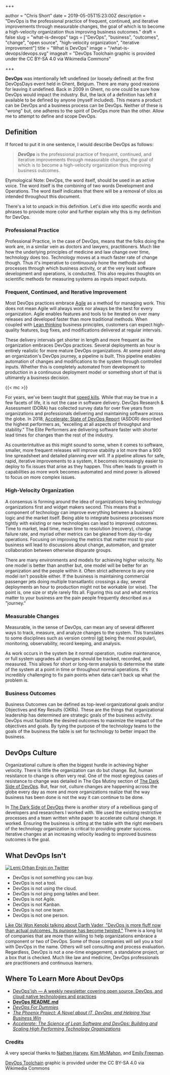 +++

author = "Chris Short"
date = 2019-05-05T15:23:00Z
description = "DevOps is the professional practice of frequent, continued, and iterative improvements through measurable changes, the goal of which is to become a high-velocity organization thus improving business outcomes."
draft = false
slug = "what-is-devops"
tags = ["DevOps", "business", "outcomes", "change", "open source", "high-velocity organization", "iterative improvement"]
title = "What is DevOps"
image = "/what-is-devops/devops.svg"
imagealt = "DevOps Toolchain graphic is provided under the CC BY-SA 4.0 via Wikimedia Commons"

+++

**DevOps** was intentionally left undefined (or loosely defined) at the first DevOpsDays event held in Ghent, Belgium. There are many good reasons for leaving it undefined. Back in 2009 in Ghent, no one could be sure how DevOps would impact the industry. But, the lack of a definition has left it available to be defined by anyone (myself included). This means a product can be DevOps and a business process can be DevOps. Neither of these is "wrong" but, one adheres to the spirit of DevOps more than the other. Allow me to attempt to define and scope DevOps.

## Definition

If forced to put it in one sentence, I would describe DevOps as follows:

> ***DevOps*** is the professional practice of frequent, continued, and iterative improvements through measurable changes, the goal of which is to become a high-velocity organization thus improving business outcomes.

Etymological Note: DevOps, the word itself, should be used in an active voice. The word itself is the combining of two words Development and Operations. The word itself indicates that there will be a removal of silos as intended throughout this document.

There's a lot to unpack in this definition. Let's dive into specific words and phrases to provide more color and further explain why this is my definition for DevOps.

### Professional Practice

Professional Practice, in the case of DevOps, means that the folks doing the work are, in a similar vein as doctors and lawyers, practitioners. Much like how the underlying principles of medicine and law change over time, technology does too. Technology moves at a much faster rate of change though. Thus it's imperative to continuously hone the methods and processes through which business activity, or at the very least software development and operations, is conducted. This also requires thoughts on scientific methods for measuring systems as inputs impact outputs.

### Frequent, Continued, and Iterative Improvement

Most DevOps practices embrace [Agile](https://agilemanifesto.org/) as a method for managing work. This does not mean Agile will always work nor always be the best for every organization. Agile enables features and tools to be iterated on over many releases and developed faster than more traditional methods. When coupled with [Lean thinking](https://en.wikipedia.org/wiki/Lean_thinking) business principles, customers can expect high-quality features, bug fixes, and modifications delivered at regular intervals.

These delivery intervals get shorter in length and more frequent as the organization embraces DevOps practices. Several deployments an hour is entirely realistic for more mature DevOps organizations. At some point along an organization's DevOps journey, a pipeline is built. This pipeline enables automation of changes and modifications to the system through controlled inputs. Whether this is completely automated from development to production in a continuous deployment model or something short of that is ultimarely a business decision.

{{< mc >}}

For years, we've been taught that [speed kills](https://youtu.be/va1o_btLDt8). While that may be true in a few facets of life, it is not the case in software delivery. DevOps Research & Assessment (DORA) has collected survey data for over five years from organizations and professionals delivering and maintaining software across the globe. In 2018, [Accelerate: State of DevOps Report](https://cloudplatformonline.com/2018-state-of-devops.html) (ASDOR) described the highest performers as, "excelling at all aspects of throughput and stability." The Elite Performers are delivering software faster with shorter lead times for changes than the rest of the industry.

As counterintuitive as this might sound to some, when it comes to software, smaller, more frequent releases will improve stability a lot more than a 900 line spreadsheet and detailed planning ever will. If a pipeline allows for safe, rapid, iterative improvements to a system, it becomes increasingly easier to deploy to fix issues that arise as they happen. This often leads to growth in capabilities as more work becomes automated and mind power is allowed to focus on more complex issues.

### High-Velocity Organization

A consensus is forming around the idea of organizations being technology organizations first and widget makers second. This means that a component of technology can improve everything between a business' logic and the market itself. Being able to integrate business processes more tightly with existing or new technologies can lead to improved outcomes. Time to market, lead time, mean time to resolution (recovery), change failure rate, and myriad other metrics can be gleaned from day-to-day operations. Focusing on improving the metrics that matter most to your business will lead to discussions about change, automation, and greater collaboration between otherwise disparate groups.

There are many environments and models for achieving higher velocity. No one model is better than another but, one model will be better for an organization and the people within it. Often strict adherence to any one model isn't possible either. If the business is maintaining commercial passenger jets doing multiple transatlantic crossings a day, several deployments an hour to production might not be workable (or wise). The point is, one size or style rarely fits all. Figuring this out and what metrics matter to your business are the pain people frequently described as a "journey."

### Measurable Changes

Measurable, in the sense of DevOps, can mean any of several different ways to track, measure, and analyze changes to the system. This translates to some disciplines such as version control ([git](https://git-scm.com/) being the most popular), monitoring, observability, record keeping, and analysis.

As work occurs in the system be it normal operation, routine maintenance, or full system upgrades all changes should be tracked, recorded, and measured. This allows for short or long-term analysis to determine the state of the system at a point in time or throughout normal operations. It's incredibly challenging to fix pain points when data can't back up what the problem is.

### Business Outcomes

Business Outcomes can be defined as top-level organizational goals and/or Objectives and Key Results (OKRs). These are the things that organizational leadership has determined are strategic goals of the business activity. DevOps must facilitate the desired outcomes to maximize the impact of the objectives and goals. By tying the purpose of the technology teams to the goals of the business the table is set for technology to better impact the business.

## DevOps Culture

Organizational culture is often the biggest hurdle in achieving higher velocity. There is little the organization can do but change. But, human resistance to change is often very real. One of the most egregious cases of resistance to change was detailed in The Ops Mutiny section of [The Dark Side of DevOps](https://chrisshort.net/the-dark-side-of-devops/). But, fear not, culture changes are happening across the globe every day as more and more organizations realize that the way business has been done is not the way it can continue to be done.

In [The Dark Side of DevOps](https://chrisshort.net/the-dark-side-of-devops/) there is another story of a rebellious gang of developers and researchers I worked with. We used the existing restrictive processes and a team written white paper to accelerate cultural change. It worked. Ensuring the business is sitting at the table with the right members of the technology organization is critical to providing greater success. Iterative changes at an increasing velocity leading to improved business outcomes is the goal.

## What DevOps Isn't

[![Lemi Orhan Ergin on Twitter](/what-is-devops/lemiorhan-859158123722010628-devops.png "Lemi Orhan Ergin on Twitter")](https://twitter.com/lemiorhan/status/859158123722010628?ref_url=https:/devopsish.com/what-is-devops/)

* DevOps is not something you can buy.
* DevOps is not a tool.
* DevOps is not using the cloud.
* DevOps is not ping pong tables and beer.
* DevOps is not Agile.
* DevOps is not Kanban.
* DevOps is not one team.
* DevOps is not one person.

[Like Obi Won Kenobi talking about Darth Vader, "DevOps is more fluff now than actual outcomes. Its purpose has become twisted."](https://chrisshort.net/2018-learnings-2019-expectations/) There is a long list of companies that are more than willing to help organizations embrace a component or two of DevOps. Some of those companies will sell you a tool with DevOps in the name. Others will sell consulting and process evaluation. Regardless, DevOps is not a one-time engagement, a standalone project, or a box that is checked. Much like law and medicine, DevOps professionals are practitioners and continuous learners.

## Where To Learn More About DevOps

* [DevOps'ish — A weekly newsletter covering open source, DevOps, and cloud native technologies and practices](https://devopsish.com/subscribe/)
* [**DevOps README.md**](https://chrisshort.net/devops-readme.md/)
* [*DevOps For Dummies*](https://amzn.to/2TFOQFe)
* [*The Phoenix Project: A Novel about IT, DevOps, and Helping Your Business Win*](https://amzn.to/2WxnsdZ)
* [*Accelerate: The Science of Lean Software and DevOps: Building and Scaling High Performing Technology Organizations*](https://amzn.to/2Xnc5S2)

### Credits

A very special thanks to [Nathen Harvey](https://twitter.com/nathenharvey), [Kim McMahon](https://kimmcmahon.me), and [Emily Freeman](https://emilyfreeman.io/).

[DevOps Toolchain](https://commons.wikimedia.org/wiki/File:Devops-toolchain.svg) graphic is provided under the CC BY-SA 4.0 via Wikimedia Commons

